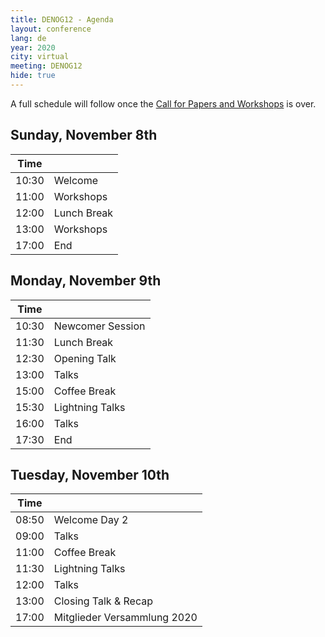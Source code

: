 ```yaml
---
title: DENOG12 - Agenda
layout: conference
lang: de
year: 2020
city: virtual
meeting: DENOG12
hide: true
---
```


A full schedule will follow once the [Call for Papers and Workshops](cfp.html) is over.

## Sunday, November 8th

| Time  |                               |
|-------|-------------------------------|
| 10:30 | Welcome                       |
| 11:00 | Workshops                     |
| 12:00 | Lunch Break                   |
| 13:00 | Workshops                     |
| 17:00 | End                           |

## Monday, November 9th

| Time  |                                |
|-------|--------------------------------|
| 10:30 | Newcomer Session               |
| 11:30 | Lunch Break                    |
| 12:30 | Opening Talk                   |
| 13:00 | Talks                          |
| 15:00 | Coffee Break                   |
| 15:30 | Lightning Talks                |
| 16:00 | Talks                          |
| 17:30 | End                            |

## Tuesday, November 10th

| Time  |                                |
|-------|--------------------------------|
| 08:50 | Welcome Day 2                  |
| 09:00 | Talks                          |
| 11:00 | Coffee Break                   |
| 11:30 | Lightning Talks                |
| 12:00 | Talks                          |
| 13:00 | Closing Talk & Recap           |
| 17:00 | Mitglieder Versammlung 2020    |

